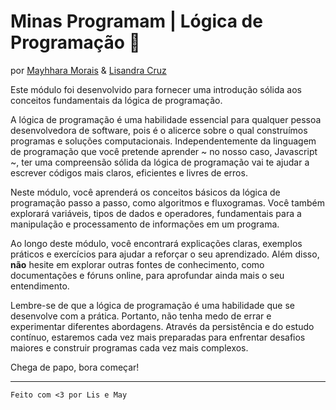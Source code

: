 # Minas Programam | Lógica de Programação 🚀

por
[Mayhhara Morais](https://github.com/mflilian) &
[Lisandra Cruz](https://github.com/lisandrascruz)

Este módulo foi desenvolvido para fornecer uma introdução sólida aos conceitos fundamentais da lógica de programação.

A lógica de programação é uma habilidade essencial para qualquer pessoa desenvolvedora de software, pois é o alicerce sobre o qual construímos programas e soluções computacionais. Independentemente da linguagem de programação que você pretende aprender ~ no nosso caso, Javascript ~, ter uma compreensão sólida da lógica de programação vai te ajudar a escrever códigos mais claros, eficientes e livres de erros.

Neste módulo, você aprenderá os conceitos básicos da lógica de programação passo a passo, como algoritmos e fluxogramas. Você também explorará variáveis, tipos de dados e operadores, fundamentais para a manipulação e processamento de informações em um programa.

Ao longo deste módulo, você encontrará explicações claras, exemplos práticos e exercícios para ajudar a reforçar o seu aprendizado. Além disso, **não** hesite em explorar outras fontes de conhecimento, como documentações e fóruns online, para aprofundar ainda mais o seu entendimento.

Lembre-se de que a lógica de programação é uma habilidade que se desenvolve com a prática. Portanto, não tenha medo de errar e experimentar diferentes abordagens. Através da persistência e do estudo contínuo, estaremos cada vez mais preparadas para enfrentar desafios maiores e construir programas cada vez mais complexos.

Chega de papo, bora começar!

---

`Feito com <3 por Lis e May`
